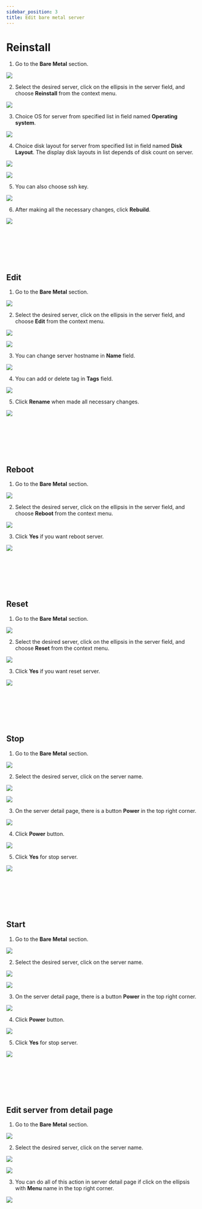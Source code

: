 ```yaml
---
sidebar_position: 3
title: Edit bare metal server
---
```


# Reinstall

1. Go to the **Bare Metal** section.

![](../../img/bare-metal/base.png)

2. Select the desired server, click on the ellipsis in the server field, and choose **Reinstall** from the context menu.

![](../../img/bare-metal/edit/1.png)

3. Choice OS for server from specified list in field named **Operating system**.

![](../../img/bare-metal/edit/3.png)

4. Choice disk layout for server from specified list in field named **Disk Layout**. The display disk layouts in list depends of disk count on server.

![](../../img/bare-metal/edit/4.png)

![](../../img/bare-metal/edit/8.png)

5. You can also choose ssh key.

![](../../img/bare-metal/edit/6.png)

6. After making all the necessary changes, click **Rebuild**.

![](../../img/bare-metal/edit/2.png)


<br />
<br />
<br />
<br />
<br />


## Edit

1. Go to the **Bare Metal** section.

![](../../img/bare-metal/base.png)

2. Select the desired server, click on the ellipsis in the server field, and choose **Edit** from the context menu.

![](../../img/bare-metal/edit/9.png)

![](../../img/bare-metal/edit/10.png)

3. You can change server hostname in **Name** field.

![](../../img/bare-metal/edit/12.png)

4. You can add or delete tag in **Tags** field.

![](../../img/bare-metal/edit/13.png)

5. Click **Rename** when made all necessary changes.

![](../../img/bare-metal/edit/11.png)


<br />
<br />
<br />
<br />
<br />


## Reboot

1. Go to the **Bare Metal** section.

![](../../img/bare-metal/base.png)

2. Select the desired server, click on the ellipsis in the server field, and choose **Reboot** from the context menu.

![](../../img/bare-metal/edit/14.png)

3. Click **Yes** if you want reboot server.

![](../../img/bare-metal/edit/15.png)


<br />
<br />
<br />
<br />
<br />


## Reset

1. Go to the **Bare Metal** section.

![](../../img/bare-metal/base.png)

2. Select the desired server, click on the ellipsis in the server field, and choose **Reset** from the context menu.

![](../../img/bare-metal/edit/16.png)

3. Click **Yes** if you want reset server.

![](../../img/bare-metal/edit/17.png)


<br />
<br />
<br />
<br />
<br />


## Stop

1. Go to the **Bare Metal** section.

![](../../img/bare-metal/base.png)

2. Select the desired server, click on the server name.

![](../../img/bare-metal/edit/18.png)

![](../../img/bare-metal/edit/19.png)

3. On the server detail page, there is a button **Power** in the top right corner.

![](../../img/bare-metal/edit/20.png)

4. Click **Power** button.

![](../../img/bare-metal/edit/21.png)

5. Click **Yes** for stop server.

![](../../img/bare-metal/edit/22.png)


<br />
<br />
<br />
<br />
<br />


## Start

1. Go to the **Bare Metal** section.

![](../../img/bare-metal/base.png)

2. Select the desired server, click on the server name.

![](../../img/bare-metal/edit/18.png)

![](../../img/bare-metal/edit/19.png)

3. On the server detail page, there is a button **Power** in the top right corner.

![](../../img/bare-metal/edit/24.png)

4. Click **Power** button.

![](../../img/bare-metal/edit/21.png)

5. Click **Yes** for stop server.

![](../../img/bare-metal/edit/22.png)


<br />
<br />
<br />
<br />
<br />


## Edit server from detail page

1. Go to the **Bare Metal** section.

![](../../img/bare-metal/base.png)

2. Select the desired server, click on the server name.

![](../../img/bare-metal/edit/18.png)

![](../../img/bare-metal/edit/19.png)

3. You can do all of this action in server detail page if click  on the ellipsis with **Menu** name in the top right corner.

![](../../img/bare-metal/console/1.png)

